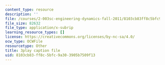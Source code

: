 ```yaml
---
content_type: resource
description: ''
file: /courses/2-003sc-engineering-dynamics-fall-2011/8103cb83ff8c5bfc9a303905b7509f13_p9DHjoLS3GA.vtt
file_size: 82632
file_type: application/x-subrip
learning_resource_types: []
license: https://creativecommons.org/licenses/by-nc-sa/4.0/
ocw_type: OCWFile
resourcetype: Other
title: 3play caption file
uid: 8103cb83-ff8c-5bfc-9a30-3905b7509f13
---
```

